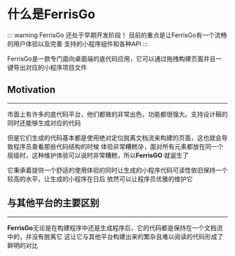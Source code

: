 # 什么是FerrisGo
::: warning
FerrisGo 还处于早期开发阶段！ 目前的重点是让FerrisGo有一个流畅的用户体验以及完善
支持的小程序组件和各种API
:::

FerrisGo是一款专门面向桌面端的底代码应用，它可以通过拖拽构建页面并且一键导出对应的小程序项目文件


## Motivation
---
市面上有许多的底代码平台，他们都做的非常出色，功能都很强大。支持设计稿的同时还能够生成对应的代码

但是它们生成的代码基本都是使用绝对定位脱离文档流来构建的页面，这也就会导致程序员查看那些代码结构的时候
体验非常糟糕:cold_sweat:，面对所有元素都放在同一个层级时，这种维护体验可以说时非常糟糕，所以**FerrisGO**
就诞生了

它秉承着提供一个舒适的使用体验的同时让生成的小程序代码可读性依旧保持一个较高的水平，让生成的小程序在日后
依然可以让程序员优雅的维护它

## 与其他平台的主要区别
---
**FerrisGo**无论是在构建程序中还是生成程序后，它的代码都是保持在一个文档流中的，并没有脱离它
这让它与其他平台构建出来的繁杂且难以阅读的代码形成了鲜明的对比